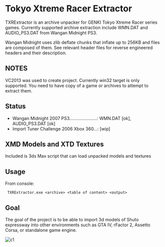 Tokyo Xtreme Racer Extractor
============================

TXRExtractor is an archive unpacker for GENKI Tokyo Xtreme Racer series games.
Currently supported archive extraction include WMN.DAT and AUDIO_PS3.DAT from Wangan Midnight PS3.

Wangan Midnight uses zlib deflate chunks that inflate up to 256KB and files are
composed of them. See relevant header files for reverse engineered headers and their description.

## NOTES

VC2013 was used to create project. Currently win32 target is only supported.
You need to have copy of a game or archives to attempt to extract them.

## Status

* Wangan Midnight 2007 PS3......................: WMN.DAT [ok], AUDIO_PS3.DAT [ok]
* Import Tuner Challenge 2006 Xbox 360...: [wip]

## XMD Models and XTD Textures

Included is 3ds Max script that can load unpacked models and textures

## Usage

From console:

     TXRExtractor.exe <archive> <table of content> <output>


## Goal


The goal of the project is to be able to import 3d models of Shuto expressway into
other environments such as GTA IV, rFactor 2, Assetto Corsa, or standalone game engine.


![c1](https://github.com/fatalhalt/TXRExtractor/tree/master/img/c1.jpg?raw=true)
